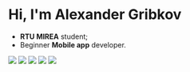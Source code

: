 # Hi, I'm Alexander Gribkov

- **RTU MIREA** student;
- Beginner **Mobile app** developer. 

![](https://github-profile-summary-cards.vercel.app/api/cards/profile-details?username=Gribbirg&theme=github_dark)
![](https://github-profile-summary-cards.vercel.app/api/cards/most-commit-language?username=Gribbirg&theme=github_dark)
![](https://github-profile-summary-cards.vercel.app/api/cards/repos-per-language?username=Gribbirg&theme=github_dark)
![](https://github-profile-summary-cards.vercel.app/api/cards/stats?username=Gribbirg&theme=github_dark)
![](https://github-profile-summary-cards.vercel.app/api/cards/productive-time?username=Gribbirg&theme=github_dark)
